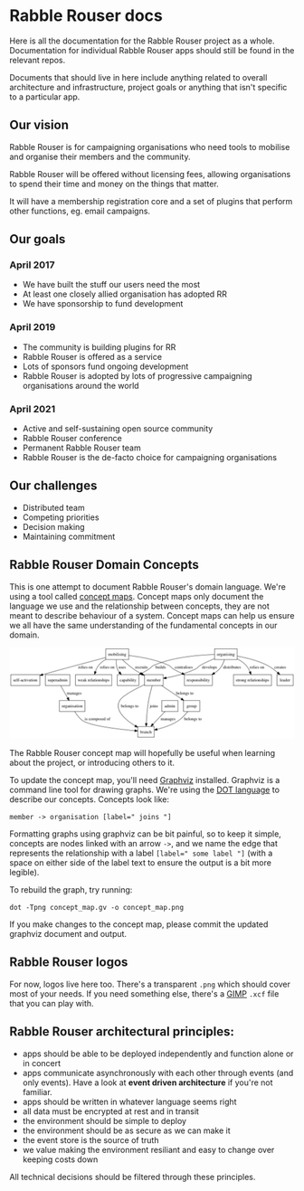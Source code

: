 # Rabble Rouser docs

Here is all the documentation for the Rabble Rouser project as a whole. Documentation for individual Rabble Rouser apps should still be found in the relevant repos.

Documents that should live in here include anything related to overall architecture and infrastructure, project goals or anything that isn't specific to a particular app.

## Our vision

Rabble Rouser is for campaigning organisations who need tools to mobilise and organise their members and the community.

Rabble Rouser will be offered without licensing fees, allowing organisations to spend their time and money on the things that matter.

It will have a membership registration core and a set of plugins that perform other functions, eg. email campaigns.

## Our goals

### April 2017

* We have built the stuff our users need the most
* At least one closely allied organisation has adopted RR
* We have sponsorship to fund development

### April 2019

* The community is building plugins for RR
* Rabble Rouser is offered as a service
* Lots of sponsors fund ongoing development
* Rabble Rouser is adopted by lots of progressive campaigning organisations around the world

### April 2021

* Active and self-sustaining open source community
* Rabble Rouser conference
* Permanent Rabble Rouser team
* Rabble Rouser is the de-facto choice for campaigning organisations

## Our challenges

* Distributed team
* Competing priorities
* Decision making
* Maintaining commitment

## Rabble Rouser Domain Concepts

This is one attempt to document Rabble Rouser's domain language. We're using a tool called [concept maps](http://cmap.ihmc.us/docs/theory-of-concept-maps). Concept maps only document the language we use and the relationship between concepts, they are not meant to describe behaviour of a system. Concept maps can help us ensure we all have the same understanding of the fundamental concepts in our domain.

![Rabble Rouser Concept Map](./concept_map.png "Rabble Rouser Concept Map")

The Rabble Rouser concept map will hopefully be useful when learning about the project, or introducing others to it.

To update the concept map, you'll need [Graphviz](http://www.graphviz.org/) installed. Graphviz is a command line tool for drawing graphs. We're using the [DOT language](http://www.graphviz.org/content/dot-language) to describe our concepts. Concepts look like:

    member -> organisation [label=" joins "]

Formatting graphs using graphviz can be bit painful, so to keep it simple, concepts are nodes linked with an arrow `->`, and we name the edge that represents the relationship with a label `[label=" some label "]` (with a space on either side of the label text to ensure the output is a bit more legible).

To rebuild the graph, try running:

    dot -Tpng concept_map.gv -o concept_map.png

If you make changes to the concept map, please commit the updated graphviz document and output.

## Rabble Rouser logos

For now, logos live here too. There's a transparent `.png` which should cover most of your needs. If you need something else, there's a [GIMP](https://www.gimp.org/) `.xcf` file that you can play with.

## Rabble Rouser architectural principles:

* apps should be able to be deployed independently and function alone or in concert
* apps communicate asynchronously with each other through events (and only events). Have a look at **event driven architecture** if you're not familiar.
* apps should be written in whatever language seems right
* all data must be encrypted at rest and in transit
* the environment should be simple to deploy
* the environment should be as secure as we can make it
* the event store is the source of truth
* we value making the environment resiliant and easy to change over keeping costs down

All technical decisions should be filtered through these principles.
